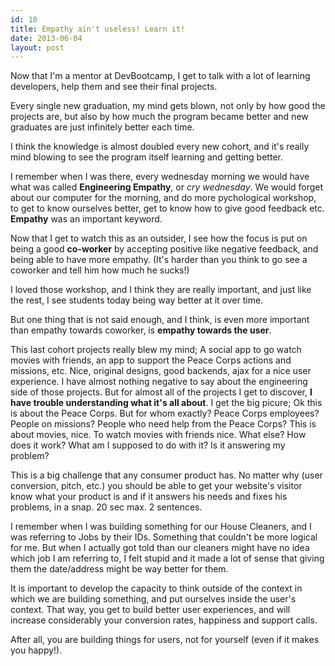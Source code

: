 ```yaml
---
id: 18
title: Empathy ain't useless! Learn it!
date: 2013-06-04
layout: post
---
```


Now that I'm a mentor at DevBootcamp, I get to talk with a lot of learning developers, help them and see their final projects.

Every single new graduation, my mind gets blown, not only by how good the projects are, but also by how much the program became better and new graduates are just infinitely better each time.

I think the knowledge is almost doubled every new cohort, and it's really mind blowing to see the program itself learning and getting better.

I remember when I was there, every wednesday morning we would have what was called __Engineering Empathy__, or _cry wednesday_. We would forget about our computer for the morning, and do more pychological workshop, to get to know ourselves better, get to know how to give good feedback etc. __Empathy__ was an important keyword.

Now that I get to watch this as an outsider, I see how the focus is put on being a good __co-worker__ by accepting positive like negative feedback, and being able to have more empathy. (It's harder than you think to go see a coworker and tell him how much he sucks!)

I loved those workshop, and I think they are really important, and just like the rest, I see students today being way better at it over time.

But one thing that is not said enough, and I think, is even more important than empathy towards coworker, is __empathy towards the user__.

This last cohort projects really blew my mind; A social app to go watch movies with friends, an app to support the Peace Corps actions and missions, etc. Nice, original designs, good backends, ajax for a nice user experience. I have almost nothing negative to say about the engineering side of those projects.
But for almost all of the projects I get to discover, __I have trouble understanding what it's all about__.
I get the big picure; Ok this is about the Peace Corps. But for whom exactly? Peace Corps employees? People on missions? People who need help from the Peace Corps?
This is about movies, nice. To watch movies with friends nice. What else? How does it work? What am I supposed to do with it? Is it answering my problem?

This is a big challenge that any consumer product has. No matter why (user conversion, pitch, etc.) you should be able to get your website's visitor know what your product is and if it answers his needs and fixes his problems, in a snap. 20 sec max. 2 sentences.

I remember when I was building something for our House Cleaners, and I was referring to Jobs by their IDs. Something that couldn't be more logical for me.
But when I actually got told than our cleaners might have no idea which job I am referring to, I felt stupid and it made a lot of sense that giving them the date/address might be way better for them.

It is important to develop the capacity to think outside of the context in which we are building something, and put ourselves inside the user's context. That way, you get to build better user experiences, and will increase considerably your conversion rates, happiness and support calls.

After all, you are building things for users, not for yourself (even if it makes you happy!).
  